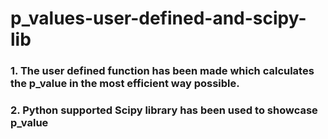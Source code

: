 # p_values-user-defined-and-scipy-lib
### 1. The user defined function has been made which calculates the p_value in the most efficient way possible.
### 2. Python supported Scipy library has been used to showcase p_value
